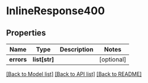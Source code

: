 # InlineResponse400

## Properties
Name | Type | Description | Notes
------------ | ------------- | ------------- | -------------
**errors** | **list[str]** |  | [optional] 

[[Back to Model list]](../README.md#documentation-for-models) [[Back to API list]](../README.md#documentation-for-api-endpoints) [[Back to README]](../README.md)

